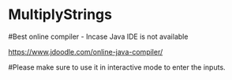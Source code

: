 # MultiplyStrings

#Best online compiler - Incase Java IDE is not available

https://www.jdoodle.com/online-java-compiler/

#Please make sure to use it in interactive mode to enter the inputs.
